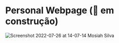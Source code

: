 # Personal Webpage (🔧 em construção)

![Screenshot 2022-07-26 at 14-07-14  Mosiah Silva ](https://user-images.githubusercontent.com/100864562/181068068-82645c91-fb76-4d1a-b01d-fed409ee8dec.png)
